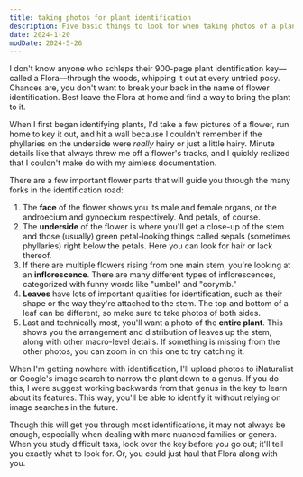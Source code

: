 ```yaml
---
title: taking photos for plant identification
description: Five basic things to look for when taking photos of a plant for identification with a key.
date: 2024-1-20
modDate: 2024-5-26
---
```

<span class="dc">I</span> don't know anyone who schleps their 900-page plant identification key—called a Flora—through the woods, whipping it out at every untried posy. Chances are, you don't want to break your back in the name of flower identification. Best leave the Flora at home and find a way to bring the plant to it.

When I first began identifying plants, I'd take a few pictures of a flower, run home to key it out, and hit a wall because I couldn't remember if the phyllaries on the underside were *really* hairy or just a little hairy. Minute details like that always threw me off a flower's tracks, and I quickly realized that I couldn't make do with my aimless documentation.

There are a few important flower parts that will guide you through the many forks in the identification road:

1. The **face** of the flower shows you its male and female organs, or the androecium and gynoecium respectively. And petals, of course.
2. The **underside** of the flower is where you'll get a close-up of the stem and those (usually) green petal-looking things called sepals (sometimes phyllaries) right below the petals. Here you can look for hair or lack thereof.
3. If there are multiple flowers rising from one main stem, you're looking at an **inflorescence**. There are many different types of inflorescences, categorized with funny words like "umbel" and "corymb."
4. **Leaves** have lots of important qualities for identification, such as their shape or the way they're attached to the stem. The top and bottom of a leaf can be different, so make sure to take photos of both sides.
5. Last and technically most, you'll want a photo of the **entire plant**. This shows you the arrangement and distribution of leaves up the stem, along with other macro-level details. If something is missing from the other photos, you can zoom in on this one to try catching it.

When I'm getting nowhere with identification, I'll upload photos to iNaturalist or Google's image search to narrow the plant down to a genus. If you do this, I were suggest working backwards from that genus in the key to learn about its features. This way, you'll be able to identify it without relying on image searches in the future.

Though this will get you through most identifications, it may not always be enough, especially when dealing with more nuanced families or genera. When you study difficult taxa, look over the key before you go out; it'll tell you exactly what to look for. Or, you could just haul that Flora along with you.
